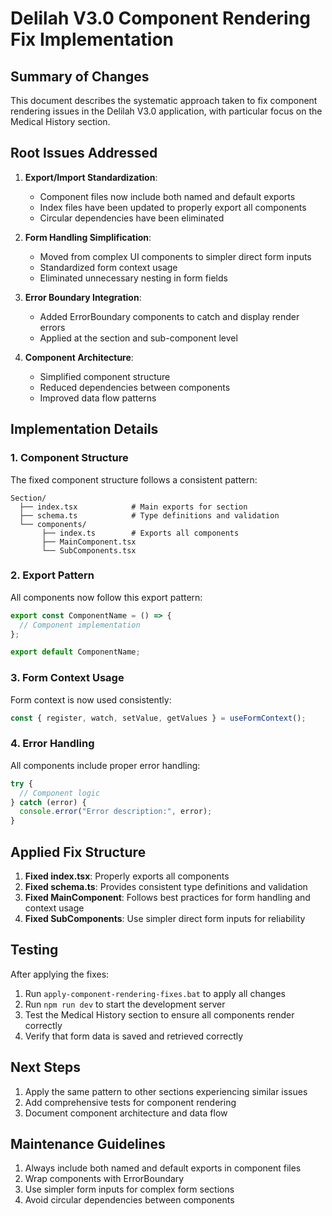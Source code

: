 # Delilah V3.0 Component Rendering Fix Implementation

## Summary of Changes

This document describes the systematic approach taken to fix component rendering issues in the Delilah V3.0 application, with particular focus on the Medical History section.

## Root Issues Addressed

1. **Export/Import Standardization**:
   - Component files now include both named and default exports
   - Index files have been updated to properly export all components
   - Circular dependencies have been eliminated

2. **Form Handling Simplification**:
   - Moved from complex UI components to simpler direct form inputs
   - Standardized form context usage
   - Eliminated unnecessary nesting in form fields

3. **Error Boundary Integration**:
   - Added ErrorBoundary components to catch and display render errors
   - Applied at the section and sub-component level

4. **Component Architecture**:
   - Simplified component structure
   - Reduced dependencies between components
   - Improved data flow patterns

## Implementation Details

### 1. Component Structure

The fixed component structure follows a consistent pattern:

```
Section/
  ├── index.tsx            # Main exports for section
  ├── schema.ts            # Type definitions and validation
  └── components/
       ├── index.ts        # Exports all components
       ├── MainComponent.tsx
       └── SubComponents.tsx
```

### 2. Export Pattern

All components now follow this export pattern:

```typescript
export const ComponentName = () => {
  // Component implementation
};

export default ComponentName;
```

### 3. Form Context Usage

Form context is now used consistently:

```typescript
const { register, watch, setValue, getValues } = useFormContext();
```

### 4. Error Handling

All components include proper error handling:

```typescript
try {
  // Component logic
} catch (error) {
  console.error("Error description:", error);
}
```

## Applied Fix Structure

1. **Fixed index.tsx**: Properly exports all components
2. **Fixed schema.ts**: Provides consistent type definitions and validation
3. **Fixed MainComponent**: Follows best practices for form handling and context usage
4. **Fixed SubComponents**: Use simpler direct form inputs for reliability

## Testing

After applying the fixes:

1. Run `apply-component-rendering-fixes.bat` to apply all changes
2. Run `npm run dev` to start the development server
3. Test the Medical History section to ensure all components render correctly
4. Verify that form data is saved and retrieved correctly

## Next Steps

1. Apply the same pattern to other sections experiencing similar issues
2. Add comprehensive tests for component rendering
3. Document component architecture and data flow

## Maintenance Guidelines

1. Always include both named and default exports in component files
2. Wrap components with ErrorBoundary
3. Use simpler form inputs for complex form sections
4. Avoid circular dependencies between components
